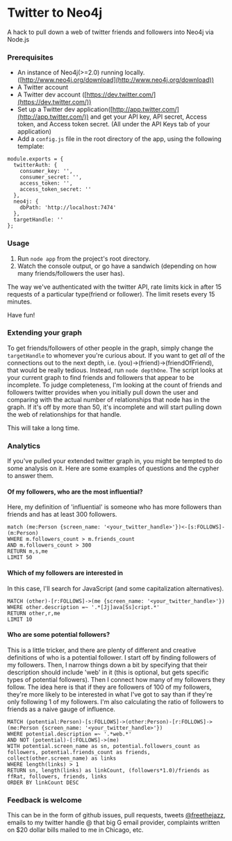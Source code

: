 # Twitter to Neo4j

A hack to pull down a web of twitter friends and followers into Neo4j via Node.js

### Prerequisites

* An instance of Neo4j(>=2.0) running locally. ([http://www.neo4j.org/download](http://www.neo4j.org/download))
* A Twitter account
* A Twitter dev account ([https://dev.twitter.com/](https://dev.twitter.com/))
* Set up a Twitter dev application([http://app.twitter.com/](http://app.twitter.com/)) and get your API key, API secret, Access token, and Access token secret.  (All under the API Keys tab of your application)
* Add a `config.js` file in the root directory of the app, using the following template:
```
module.exports = {
  twitterAuth: {
    consumer_key: '',
    consumer_secret: '',
    access_token: '',
    access_token_secret: ''
  },
  neo4j: {
    dbPath: 'http://localhost:7474'
  },
  targetHandle: ''
};
```


### Usage

1. Run `node app` from the project's root directory.
1. Watch the console output, or go have a sandwich (depending on how many friends/followers the user has).

The way we've authenticated with the twitter API, rate limits kick in after 15 requests of a particular type(friend or follower).  The limit resets every 15 minutes.

Have fun!

### Extending your graph
To get friends/followers of other people in the graph, simply change the `targetHandle` to whomever you're curious about.
If you want to get _all_ of the connections out to the next depth, i.e. (you)->(friend)->(friendOfFriend), that would be really tedious.
Instead, run `node depthOne`. The script looks at your current graph to find friends and followers that appear to be incomplete.
To judge completeness, I'm looking at the count of friends and followers twitter provides when you initially pull down the user
and comparing with the actual number of relationships that node has in the graph. If it's off by more than 50, it's incomplete
and will start pulling down the web of relationships for that handle.

This will take a long time.

### Analytics

If you've pulled your extended twitter graph in, you might be tempted to do some analysis on it. Here are some examples of questions and the cypher to answer them.


#### Of my followers, who are the most influential?
Here, my definition of 'influential' is someone who has more followers than friends and has at least 300 followers.
```
match (me:Person {screen_name: '<your_twitter_handle>'})<-[s:FOLLOWS]-(m:Person)
WHERE m.followers_count > m.friends_count
AND m.followers_count > 300
RETURN m,s,me
LIMIT 50
```

#### Which of my followers are interested in <something>
In this case, I'll search for JavaScript (and some capitalization alternatives).
```
MATCH (other)-[r:FOLLOWS]->(me {screen_name: '<your_twitter_handle>'})
WHERE other.description =~ '.*[Jj]ava[Ss]cript.*'
RETURN other,r,me
LIMIT 10
```

#### Who are some potential followers?
This is a little tricker, and there are plenty of different and creative definitions of who is a potential follower. I start off by finding followers of my followers. Then, I narrow things down a bit by specifying that their description should include 'web' in it (this is optional, but gets specific types of potential followers). Then I connect how many of my followers they follow.  The idea here is that if they are followers of 100 of my followers, they're more likely to be interested in what I've got to say than if they're only following 1 of my followers. I'm also calculating the ratio of followers to friends as a naive gauge of influence.

```
MATCH (potential:Person)-[s:FOLLOWS]->(other:Person)-[r:FOLLOWS]->(me:Person {screen_name: '<your_twitter_handle>'})
WHERE potential.description =~ '.*web.*'
AND NOT (potential)-[:FOLLOWS]->(me)
WITH potential.screen_name as sn, potential.followers_count as followers, potential.friends_count as friends, collect(other.screen_name) as links
WHERE length(links) > 1
RETURN sn, length(links) as linkCount, (followers*1.0)/friends as ffRat, followers, friends, links
ORDER BY linkCount DESC
```

### Feedback is welcome
This can be in the form of github issues, pull requests, tweets [@freethejazz](http://www.twitter.com/freethejazz), emails to my twitter handle @ that big G email provider, complaints written on $20 dollar bills mailed to me in Chicago, etc.
